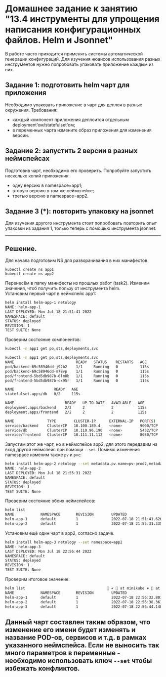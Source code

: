 # Домашнее задание к занятию "13.4 инструменты для упрощения написания конфигурационных файлов. Helm и Jsonnet"
В работе часто приходится применять системы автоматической генерации конфигураций. Для изучения нюансов использования разных инструментов нужно попробовать упаковать приложение каждым из них.

## Задание 1: подготовить helm чарт для приложения
Необходимо упаковать приложение в чарт для деплоя в разные окружения. Требования:
* каждый компонент приложения деплоится отдельным deployment’ом/statefulset’ом;
* в переменных чарта измените образ приложения для изменения версии.

## Задание 2: запустить 2 версии в разных неймспейсах
Подготовив чарт, необходимо его проверить. Попробуйте запустить несколько копий приложения:
* одну версию в namespace=app1;
* вторую версию в том же неймспейсе;
* третью версию в namespace=app2.

## Задание 3 (*): повторить упаковку на jsonnet
Для изучения другого инструмента стоит попробовать повторить опыт упаковки из задания 1, только теперь с помощью инструмента jsonnet.

---

## Решение.
Для начала подготовим NS для разворачивания в них манифестов.
```shell
kubectl create ns app1
kubectl create ns app2
```
Перенесём в папку манифесты из прошлых работ (task2). Изменим значения, чтоб получить пользу от инструмента helm.  
Установим первый чарт в неймспейс app1:
```bash
helm install helm-app-1 netology
NAME: helm-app-1
LAST DEPLOYED: Mon Jul 18 21:51:41 2022
NAMESPACE: default
STATUS: deployed
REVISION: 1
TEST SUITE: None
```
Проверим состояние компонентов:
```bash
kubectl -n app1 get po,sts,deployments,svc

kubectl -n app1 get po,sts,deployments,svc
NAME                            READY   STATUS    RESTARTS   AGE
pod/backend-69c58946dd-j92b2    1/1     Running   0          115s
pod/backend-69c58946dd-m78vp    1/1     Running   0          115s
pod/frontend-5bd5db987b-6lm8b   1/1     Running   0          115s
pod/frontend-5bd5db987b-cx95r   1/1     Running   0          115s

NAME                  READY   AGE
statefulset.apps/db   0/2     115s

NAME                       READY   UP-TO-DATE   AVAILABLE   AGE
deployment.apps/backend    2/2     2            2           115s
deployment.apps/frontend   2/2     2            2           115s

NAME               TYPE        CLUSTER-IP      EXTERNAL-IP   PORT(S)    AGE
service/backend    ClusterIP   10.100.189.4    <none>        9000/TCP   115s
service/db         ClusterIP   10.110.96.190   <none>        5432/TCP   115s
service/frontend   ClusterIP   10.111.11.112   <none>        8080/TCP   115s
```
Запустим этот же чарт, но в неймспейсе app2, для этого передадим на вход другой неймспейс при помощи ``--set``. Помимо изменения namespace изменим также ``pv`` и ``pvc``:
```bash
helm install helm-app-2 netology --set metadata.pv.name=pv-prod2,metadata.pvc.name=pvc-prod2,namespace=app2
NAME: helm-app-2
LAST DEPLOYED: Mon Jul 18 21:55:31 2022
NAMESPACE: default
STATUS: deployed
REVISION: 1
TEST SUITE: None
```
Проверим состояние обоих неймспейсов:
```bash
helm list
NAME            NAMESPACE       REVISION        UPDATED                                 STATUS          CHART           APP VERSION
helm-app-1      default         1               2022-07-18 21:51:41.626588147 +0300 MSK deployed        netology-0.1.0  1.16.0     
helm-app-2      default         1               2022-07-18 21:55:31.335804643 +0300 MSK deployed        netology-0.1.0  1.16.0 
```
Установим ещё один чарт в app2, согласно задаче.
```bash
helm install helm-app-3 netology --set namespace=app2
NAME: helm-app-3
LAST DEPLOYED: Mon Jul 18 22:56:44 2022
NAMESPACE: default
STATUS: deployed
REVISION: 1
TEST SUITE: None
```
Проверим итоговое значение:
```bash
helm list                                      ✔  at minikube ⎈  at 22:56:44   
NAME            NAMESPACE       REVISION        UPDATED                                 STATUS          CHART           APP VERSION
helm-app-1      default         1               2022-07-18 22:56:32.801829008 +0300 MSK deployed        netology-0.1.0  1.16.0     
helm-app-2      default         1               2022-07-18 22:56:38.36143147 +0300 MSK  deployed        netology-0.1.0  1.16.0     
helm-app-3      default         1               2022-07-18 22:56:44.14066891 +0300 MSK  deployed        netology-0.1.0  1.16.0  
```
Данный чарт составлен таким образом, что изменение его имени будет изменять и название POD-ов, сервисов и т.д. в рамках указанного неймспейса. Если не выносить так много параметров в переменные - необходимо использовать ключ ``--set`` чтобы избежать конфликтов. 
---
